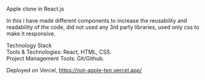 Apple clone in React.js

In this i have made different components to increase the reusability and readability of the code, did not used any 3rd party libraries, used only css to make it responsive.

Technology Stack                                                                  
Tools & Technologies: React, HTML, CSS.    
Project Management Tools: Git/Github.

Deployed on Vercel, https://not-apple-ten.vercel.app/
